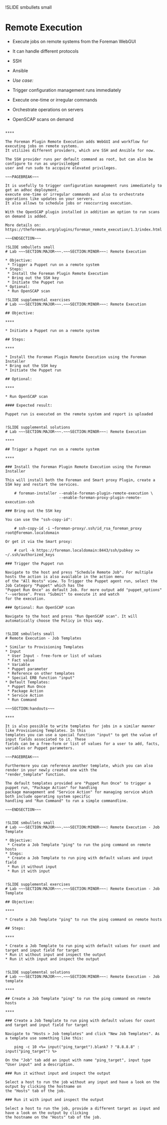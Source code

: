 !SLIDE smbullets small
# Remote Execution

* Execute jobs on remote systems from the Foreman WebGUI
* It can handle different protocols
 * SSH
 * Ansible

* _Use case:_ 
 * Trigger configuration management runs immediately
 * Execute one-time or irregular commands
 * Orchestrate operations on servers
 * OpenSCAP scans on demand

~~~SECTION:handouts~~~

****

The Foreman Plugin Remote Execution adds WebGUI and workflow for executing jobs on remote systems.
It utilizes different providers, which are SSH and Ansible for now.

The SSH provider runs per default command as root, but can also be configure to run as unpriviledged
user and run sudo to accquire elevated privileges.

~~~PAGEBREAK~~~

It is usefully to trigger configuration management runs immediately to get an adhoc deployment,
execute one-time or irregular commands and also to orchestrate operations like updates on your servers.
It also allows to schedule jobs or reoccurring execution.

With the OpenSCAP plugin installed in addition an option to run scans on demand is added.

More details on: https://theforeman.org/plugins/foreman_remote_execution/1.3/index.html

~~~ENDSECTION~~~

!SLIDE smbullets small
# Lab ~~~SECTION:MAJOR~~~.~~~SECTION:MINOR~~~: Remote Execution

* Objective:
 * Trigger a Puppet run on a remote system
* Steps:
 * Install the Foreman Plugin Remote Execution
 * Bring out the SSH key
 * Initiate the Puppet run
* Optional:
 * Run OpenSCAP scan

!SLIDE supplemental exercises
# Lab ~~~SECTION:MAJOR~~~.~~~SECTION:MINOR~~~: Remote Execution

## Objective:

****

* Initiate a Puppet run on a remote system

## Steps:

****

* Install the Foreman Plugin Remote Execution using the Foreman Installer
* Bring out the SSH key
* Initiate the Puppet run

## Optional:

****

* Run OpenSCAP scan

#### Expected result:

Puppet run is executed on the remote system and report is uploaded


!SLIDE supplemental solutions
# Lab ~~~SECTION:MAJOR~~~.~~~SECTION:MINOR~~~: Remote Execution

****

## Trigger a Puppet run on a remote system

****

### Install the Foreman Plugin Remote Execution using the Foreman Installer

This will install both the Foreman and Smart proxy Plugin, create a SSH key and restart the services.

    # foreman-installer --enable-foreman-plugin-remote-execution \
                        --enable-foreman-proxy-plugin-remote-execution-ssh

### Bring out the SSH key

You can use the "ssh-copy-id":

    # ssh-copy-id -i ~foreman-proxy/.ssh/id_rsa_foreman_proxy root@foreman.localdomain

Or get it via the Smart proxy:

    # curl -k https://foreman.localdomain:8443/ssh/pubkey >> ~/.ssh/authorized_keys

### Trigger the Puppet run

Navigate to the host and press "Schedule Remote Job". For multiple hosts the action is also available in the action menu
of the "All Hosts" view. To Trigger the Puppet agent run, select the Job Category "Puppet" which has the
"Puppet Run Once" as default Job. For more output add "puppet_options" "--verbose". Press "Submit" to execute it and watch
for the execution.

### Optional: Run OpenSCAP scan

Navigate to the host and press "Run OpenSCAP scan". It will automatically choose the Policy in this way.


!SLIDE smbullets small
# Remote Execution - Job Templates

* Similar to Provisioning Templates
* Input
 * User Input - free-form or list of values
 * Fact value
 * Variable
 * Puppet parameter
 * Reference on other templates
 * Special ERB function "input"
* Default Templates:
 * Puppet Run Once
 * Package Action
 * Service Action
 * Run Command

~~~SECTION:handouts~~~

****

It is also possible to write templates for jobs in a similar manner like Provisioning Templates. In this
templates you can use a special function "input" to get the value of input fields associated to it. These
fields can be a free-form or list of values for a user to add, facts, variables or Puppet parameters. 

~~~PAGEBREAK~~~

Furthermore you can reference another template, which you can also render in your newly created one with the
"render_template" function.

The default templates provided are "Puppet Run Once" to trigger a puppet run, "Package Action" for handling
package management and "Service Action" for managing service which both include operating system specific 
handling and "Run Command" to run a simple commandline.

~~~ENDSECTION~~~


!SLIDE smbullets small
# Lab ~~~SECTION:MAJOR~~~.~~~SECTION:MINOR~~~: Remote Execution - Job Template

* Objective:
 * Create a Job Template "ping" to run the ping command on remote hosts
* Steps:
 * Create a Job Template to run ping with default values and input field
 * Run it without input
 * Run it with input


!SLIDE supplemental exercises
# Lab ~~~SECTION:MAJOR~~~.~~~SECTION:MINOR~~~: Remote Execution - Job Template

## Objective:

****

* Create a Job Template "ping" to run the ping command on remote hosts

## Steps:

****

* Create a Job Template to run ping with default values for count and target and input field for target
* Run it without input and inspect the output
* Run it with input and inspect the output


!SLIDE supplemental solutions
# Lab ~~~SECTION:MAJOR~~~.~~~SECTION:MINOR~~~: Remote Execution - Job template

****

## Create a Job Template "ping" to run the ping command on remote hosts

****

### Create a Job Template to run ping with default values for count and target and input field for target

Navigate to "Hosts > Job templates" and click "New Job Templates". As a template use something like this:

    ping -c 10 <%= input("ping_target").blank? ? "8.8.8.8" : input("ping_target") %>

On the "Job" tab add an input with name "ping_target", input type "User input" and a description.

### Run it without input and inspect the output

Select a host to run the job without any input and have a look on the output by clicking the hostname on
the "Hosts" tab of the job.

### Run it with input and inspect the output

Select a host to run the job, provide a different target as input and have a look on the output by clicking
the hostname on the "Hosts" tab of the job.
